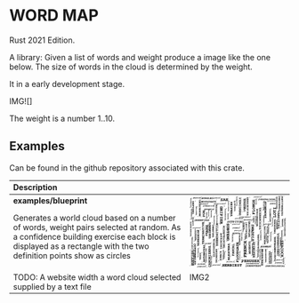# WORD MAP

Rust 2021 Edition.

A library: Given a list of words and weight produce a image like the one below. The size of words in the cloud is determined by the weight.

It in a early development stage.

IMG![]

The weight is a number 1..10.

## Examples

Can be found in the github repository associated with this crate.

<table>

<thead>
<tr>
<th align="left" colspan="2">Description</th>
</tr>
</thead>

<tbody align="left" style="vertical-align:top;">
<tr>
<td>
<strong>examples/blueprint</strong>

Generates a world cloud based on a number of words, weight pairs  selected at random. As a confidence building exercise each block is displayed as a rectangle with the two definition points show as circles
</td>
<td>
<img src="https://raw.githubusercontent.com/martinfrances107/word_map/main/images/blueprint.svg" alt="A wordmap stylized as a Blueprint" title="A wordmap stylized as a Blueprint"/>
</td>
</tr>

<tr>
<td>
  TODO: A website width a word cloud selected supplied by a text file
</td>
<td>
  IMG2
</td>
</tr>
</tbody>
</table>